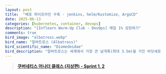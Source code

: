 ```yaml
---
layout: post
title:  "배포 파이프라인 구축 - jenkins, helm/Kustomize, ArgoCD"
date: 2025-06-13
categories: [kubernetes, container, devops]
description: "[Inflearn Warm-Up Club - DevOps] 매일 1% 성장하기"
comments: true
bird_image: "albatross.webp"
bird_name: "알바트로스 (Albatross)"
bird_scientific_name: "Diomedeidae"
bird_description: "알바트로스는 세계에서 가장 큰 날개폭(최대 3.5m)을 가진 바닷새로, 주로 남반구의 바람이 강한 바다 위를 활공하며 살아간다. 날갯짓보다 활공에 의존해 수천 km를 쉬지 않고 비행할 수 있고, 바다 위에서 오랜 시간을 보내며 오징어나 물고기를 먹고 산다. 평생 한 짝과만 짝짓기를 하며, 긴 수명과 느린 번식 속도가 특징이다. 뛰어난 비행 능력과 우아한 모습 때문에 바다의 전설적인 새로도 불린다."
---
```


> [**쿠버네티스 어나더 클래스 (지상편) - Sprint 1, 2**](https://www.inflearn.com/course/%EC%BF%A0%EB%B2%84%EB%84%A4%ED%8B%B0%EC%8A%A4-%EC%96%B4%EB%82%98%EB%8D%94-%ED%81%B4%EB%9E%98%EC%8A%A4-%EC%A7%80%EC%83%81%ED%8E%B8-sprint1)